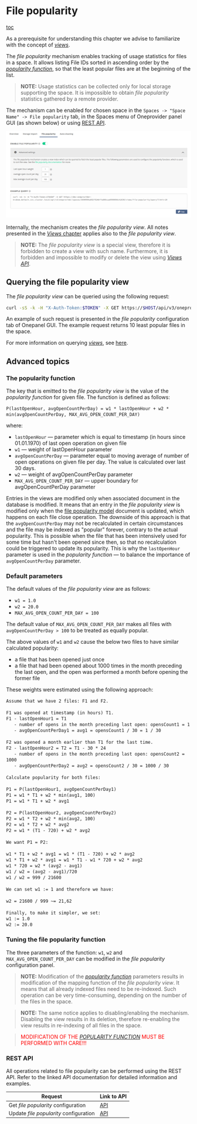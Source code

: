 # File popularity

[toc][1]

As a prerequisite for understanding this chapter we advise to familiarize with
the concept of [*views*][2].

The *file popularity* mechanism enables tracking of usage statistics for files in a space.
It allows listing File IDs sorted in ascending order by the
[*popularity function*][3], so that the least popular files
are at the beginning of the list.

> **NOTE:** Usage statistics can be collected only for local storage supporting the space.
> It is impossible to obtain *file popularity* statistics gathered by a remote provider.

The mechanism can be enabled for chosen space in the `Spaces -> "Space Name" -> File popularity` tab,
in the Spaces menu of Oneprovider panel GUI (as shown below) or using [REST API][4].

![screen-file-popularity-tab][]

Internally, the mechanism creates the *file popularity view*. All notes presented in the
[*Views* chapter][2]
applies also to the *file popularity view*.

> **NOTE:** The *file popularity view* is a special view, therefore it is forbidden to create
> a view with such name. Furthermore, it is forbidden and impossible to
> modify or delete the view using
> [*Views API*][2].

## Querying the file popularity view

The *file popularity view* can be queried using the following request:

```bash
curl -sS -k -H "X-Auth-Token:$TOKEN" -X GET https://$HOST/api/v3/oneprovider/spaces/$SPACE_ID/views/file-popularity/query
```

An example of such request is presented in the *file popularity* configuration tab of Onepanel GUI.
The example request returns 10 least popular files in the space.

For more information on querying [*views*][2], see
[here][6].

## Advanced topics

### The popularity function

The key that is emitted to the *file popularity view* is the value of the
*popularity function* for given file.
The function is defined as follows:

```
P(lastOpenHour, avgOpenCountPerDay) = w1 * lastOpenHour + w2 * min(avgOpenCountPerDay, MAX_AVG_OPEN_COUNT_PER_DAY)
```

where:

* `lastOpenHour` — parameter which is equal to timestamp (in hours since 01.01.1970)
  of last open operation on given file
* `w1` — weight of lastOpenHour parameter
* `avgOpenCountPerDay` — parameter equal to moving average of number of open
  operations on given file per day. The value is calculated over last 30 days.
* `w2` — weight of avgOpenCountPerDay parameter
* `MAX_AVG_OPEN_COUNT_PER_DAY` — upper boundary for avgOpenCountPerDay parameter

Entries in the views are modified only when associated document
in the database is modified. It means that an entry in the *file popularity view*
is modified only when the
[file popularity model][7]
document is updated, which happens on each file close operation.
The downside of this approach is that the `avgOpenCountPerDay` may not be recalculated in certain
circumstances and the file may be indexed as "popular" forever, contrary to the actual popularity.
This is possible when the file that has been intensively used for some time but hasn't been opened
since then, so that no recalculation could be triggered to update its popularity. This is why the
`lastOpenHour` parameter is used in the *popularity function* — to balance the importance of
`avgOpenCountPerDay` parameter.

### Default parameters

The default values of the *file popularity view* are as follows:

* `w1 = 1.0`
* `w2 = 20.0`
* `MAX_AVG_OPEN_COUNT_PER_DAY = 100`

The default value of `MAX_AVG_OPEN_COUNT_PER_DAY` makes all files with `avgOpenCountPerDay > 100`
to be treated as equally popular.

The above values of `w1` and `w2` cause the below two files to have similar calculated popularity:

* a file that has been opened just once
* a file that had been opened about 1000 times in the month preceding the last open, and the open was
  performed a month before opening the former file

These weights were estimated using the following approach:

```
Assume that we have 2 files: F1 and F2.

F1 was opened at timestamp (in hours) T1.
F1 - lastOpenHour1 = T1
   - number of opens in the month preceding last open: opensCount1 = 1
   - avgOpenCountPerDay1 = avg1 = opensCount1 / 30 = 1 / 30
   
F2 was opened a month earlier than T1 for the last time.
F2 - lastOpenHour2 = T2 = T1 - 30 * 24
   - number of opens in the month preceding last open: opensCount2 = 1000
   - avgOpenCountPerDay2 = avg2 = opensCount2 / 30 = 1000 / 30

Calculate popularity for both files:

P1 = P(lastOpenHour1, avgOpenCountPerDay1)
P1 = w1 * T1 + w2 * min(avg1, 100)
P1 = w1 * T1 + w2 * avg1

P2 = P(lastOpenHour2, avgOpenCountPerDay2)
P2 = w1 * T2 + w2 * min(avg2, 100)
P2 = w1 * T2 + w2 * avg2
P2 = w1 * (T1 - 720) + w2 * avg2

We want P1 = P2:

w1 * T1 + w2 * avg1 = w1 * (T1 - 720) + w2 * avg2
w1 * T1 + w2 * avg1 = w1 * T1 - w1 * 720 + w2 * avg2
w1 * 720 = w2 * (avg2 - avg1)
w1 / w2 = (avg2 - avg1)/720
w1 / w2 = 999 / 21600

We can set w1 := 1 and therefore we have:

w2 = 21600 / 999 ~= 21,62

Finally, to make it simpler, we set:
w1 := 1.0
w2 := 20.0
```

### Tuning the file popularity function

The three parameters of the function: `w1`, `w2` and `MAX_AVG_OPEN_COUNT_PER_DAY`
can be modified in the *file popularity* configuration panel.

> **NOTE:** Modification of the [*popularity function*][3]
> parameters results in modification of the mapping function of the
> *file popularity view*. It means that all already indexed files need to be
> re-indexed. Such operation can be very time-consuming, depending on the number
> of the files in the space.

> **NOTE:** The same notice applies to disabling/enabling the mechanism.
> Disabling the view results in its deletion, therefore re-enabling the view
> results in re-indexing of all files in the space.

> <span style="color:red">MODIFICATION OF THE [*POPULARITY FUNCTION*][3] MUST BE PERFORMED WITH CARE!!!</span>

### REST API

All operations related to file popularity can be performed using the REST API.
Refer to the linked API documentation for detailed information and examples.

| Request                                | Link to API |
| -------------------------------------- | ----------- |
| Get *file popularity* configuration    | [API][8]    |
| Update *file popularity* configuration | [API][9]    |

<!-- references -->

[1]: <>

[2]: ../../../user-guide/views.md

[3]: #the-popularity-function

[4]: #rest-api

[screen-file-popularity-tab]: ../../../../images/admin-guide/oneprovider/configuration/file-popularity/file-popularity-tab.png

[6]: ../../../user-guide/views.md#rest-api

[7]: ../../../user-guide/views.md#file-popularity-model

[8]: https://onedata.org/#/home/api/latest/onepanel?anchor=operation/get_file_popularity_configuration

[9]: https://onedata.org/#/home/api/latest/onepanel?anchor=operation/configure_file_popularity
